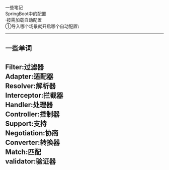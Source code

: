 一些笔记\
SpringBoot中的配置\
 ·按需加载自动配置\
    ①导入哪个场景就开启哪个自动配置\

---
一些单词
---
Filter:过滤器\
Adapter:适配器\
Resolver:解析器\
Interceptor:拦截器\
Handler:处理器\
Controller:控制器\
Support:支持\
Negotiation:协商\
Converter:转换器\
Match:匹配\
validator:验证器
---



